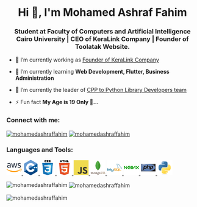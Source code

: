 <h1 align="center">Hi 👋, I'm Mohamed Ashraf Fahim</h1>
<h3 align="center">Student at Faculty of Computers and Artificial Intelligence Cairo University | CEO of KeraLink Company | Founder of Toolatak Website.</h3>

- 🔭 I’m currently working as [Founder of KeraLink Company](https://web.facebook.com/keralinknet)

- 🌱 I’m currently learning **Web Development, Flutter, Business Administration**

- 👯 I’m currently the leader of [CPP to Python Library Developers team](https://github.com/mohamedashraffahim/cpp-to-python)

- ⚡ Fun fact **My Age is 19 Only 🙂...**

<h3 align="left">Connect with me:</h3>
<p align="left">
<a href="https://linkedin.com/in/mohamedashraffahim" target="blank"><img align="center" src="https://raw.githubusercontent.com/rahuldkjain/github-profile-readme-generator/master/src/images/icons/Social/linked-in-alt.svg" alt="mohamedashraffahim" height="30" width="40" /></a>
<a href="https://instagram.com/mohamedashraffahim" target="blank"><img align="center" src="https://raw.githubusercontent.com/rahuldkjain/github-profile-readme-generator/master/src/images/icons/Social/instagram.svg" alt="mohamedashraffahim" height="30" width="40" /></a>
</p>

<h3 align="left">Languages and Tools:</h3>
<p align="left"> <a href="https://aws.amazon.com" target="_blank" rel="noreferrer"> <img src="https://raw.githubusercontent.com/devicons/devicon/master/icons/amazonwebservices/amazonwebservices-original-wordmark.svg" alt="aws" width="40" height="40"/> </a> <a href="https://www.w3schools.com/cpp/" target="_blank" rel="noreferrer"> <img src="https://raw.githubusercontent.com/devicons/devicon/master/icons/cplusplus/cplusplus-original.svg" alt="cplusplus" width="40" height="40"/> </a> <a href="https://www.w3schools.com/css/" target="_blank" rel="noreferrer"> <img src="https://raw.githubusercontent.com/devicons/devicon/master/icons/css3/css3-original-wordmark.svg" alt="css3" width="40" height="40"/> </a> <a href="https://www.w3.org/html/" target="_blank" rel="noreferrer"> <img src="https://raw.githubusercontent.com/devicons/devicon/master/icons/html5/html5-original-wordmark.svg" alt="html5" width="40" height="40"/> </a> <a href="https://developer.mozilla.org/en-US/docs/Web/JavaScript" target="_blank" rel="noreferrer"> <img src="https://raw.githubusercontent.com/devicons/devicon/master/icons/javascript/javascript-original.svg" alt="javascript" width="40" height="40"/> </a> <a href="https://www.mongodb.com/" target="_blank" rel="noreferrer"> <img src="https://raw.githubusercontent.com/devicons/devicon/master/icons/mongodb/mongodb-original-wordmark.svg" alt="mongodb" width="40" height="40"/> </a> <a href="https://www.mysql.com/" target="_blank" rel="noreferrer"> <img src="https://raw.githubusercontent.com/devicons/devicon/master/icons/mysql/mysql-original-wordmark.svg" alt="mysql" width="40" height="40"/> </a> <a href="https://www.nginx.com" target="_blank" rel="noreferrer"> <img src="https://raw.githubusercontent.com/devicons/devicon/master/icons/nginx/nginx-original.svg" alt="nginx" width="40" height="40"/> </a> <a href="https://www.php.net" target="_blank" rel="noreferrer"> <img src="https://raw.githubusercontent.com/devicons/devicon/master/icons/php/php-original.svg" alt="php" width="40" height="40"/> </a> <a href="https://www.python.org" target="_blank" rel="noreferrer"> <img src="https://raw.githubusercontent.com/devicons/devicon/master/icons/python/python-original.svg" alt="python" width="40" height="40"/> </a> </p>

<p><img align="left" src="https://github-readme-stats.vercel.app/api/top-langs?username=mohamedashraffahim&show_icons=true&locale=en&layout=compact" alt="mohamedashraffahim" /></p>

<p>&nbsp;<img align="center" src="https://github-readme-stats.vercel.app/api?username=mohamedashraffahim&show_icons=true&locale=en" alt="mohamedashraffahim" /></p>

<p><img align="center" src="https://github-readme-streak-stats.herokuapp.com/?user=mohamedashraffahim&" alt="mohamedashraffahim" /></p>


